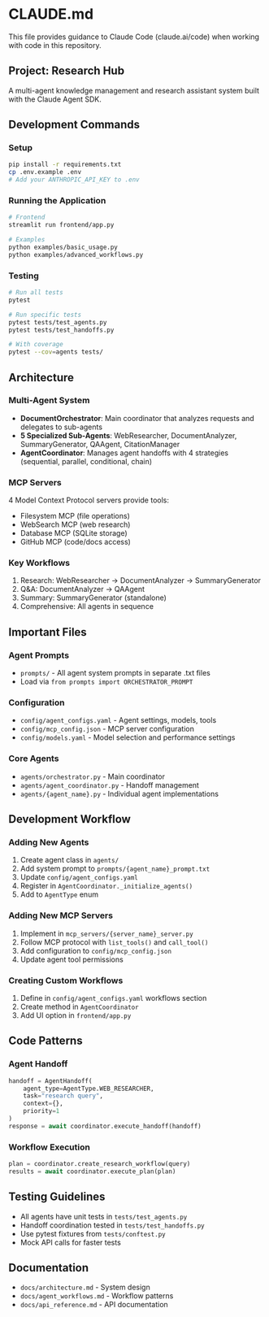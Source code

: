 # CLAUDE.md

This file provides guidance to Claude Code (claude.ai/code) when working with code in this repository.

## Project: Research Hub

A multi-agent knowledge management and research assistant system built with the Claude Agent SDK.

## Development Commands

### Setup
```bash
pip install -r requirements.txt
cp .env.example .env
# Add your ANTHROPIC_API_KEY to .env
```

### Running the Application
```bash
# Frontend
streamlit run frontend/app.py

# Examples
python examples/basic_usage.py
python examples/advanced_workflows.py
```

### Testing
```bash
# Run all tests
pytest

# Run specific tests
pytest tests/test_agents.py
pytest tests/test_handoffs.py

# With coverage
pytest --cov=agents tests/
```

## Architecture

### Multi-Agent System
- **DocumentOrchestrator**: Main coordinator that analyzes requests and delegates to sub-agents
- **5 Specialized Sub-Agents**: WebResearcher, DocumentAnalyzer, SummaryGenerator, QAAgent, CitationManager
- **AgentCoordinator**: Manages agent handoffs with 4 strategies (sequential, parallel, conditional, chain)

### MCP Servers
4 Model Context Protocol servers provide tools:
- Filesystem MCP (file operations)
- WebSearch MCP (web research)
- Database MCP (SQLite storage)
- GitHub MCP (code/docs access)

### Key Workflows
1. Research: WebResearcher → DocumentAnalyzer → SummaryGenerator
2. Q&A: DocumentAnalyzer → QAAgent
3. Summary: SummaryGenerator (standalone)
4. Comprehensive: All agents in sequence

## Important Files

### Agent Prompts
- `prompts/` - All agent system prompts in separate .txt files
- Load via `from prompts import ORCHESTRATOR_PROMPT`

### Configuration
- `config/agent_configs.yaml` - Agent settings, models, tools
- `config/mcp_config.json` - MCP server configuration
- `config/models.yaml` - Model selection and performance settings

### Core Agents
- `agents/orchestrator.py` - Main coordinator
- `agents/agent_coordinator.py` - Handoff management
- `agents/{agent_name}.py` - Individual agent implementations

## Development Workflow

### Adding New Agents
1. Create agent class in `agents/`
2. Add system prompt to `prompts/{agent_name}_prompt.txt`
3. Update `config/agent_configs.yaml`
4. Register in `AgentCoordinator._initialize_agents()`
5. Add to `AgentType` enum

### Adding New MCP Servers
1. Implement in `mcp_servers/{server_name}_server.py`
2. Follow MCP protocol with `list_tools()` and `call_tool()`
3. Add configuration to `config/mcp_config.json`
4. Update agent tool permissions

### Creating Custom Workflows
1. Define in `config/agent_configs.yaml` workflows section
2. Create method in `AgentCoordinator`
3. Add UI option in `frontend/app.py`

## Code Patterns

### Agent Handoff
```python
handoff = AgentHandoff(
    agent_type=AgentType.WEB_RESEARCHER,
    task="research query",
    context={},
    priority=1
)
response = await coordinator.execute_handoff(handoff)
```

### Workflow Execution
```python
plan = coordinator.create_research_workflow(query)
results = await coordinator.execute_plan(plan)
```

## Testing Guidelines
- All agents have unit tests in `tests/test_agents.py`
- Handoff coordination tested in `tests/test_handoffs.py`
- Use pytest fixtures from `tests/conftest.py`
- Mock API calls for faster tests

## Documentation
- `docs/architecture.md` - System design
- `docs/agent_workflows.md` - Workflow patterns
- `docs/api_reference.md` - API documentation

